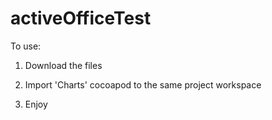 # activeOfficeTest

To use:

1) Download the files

2) Import 'Charts' cocoapod to the same project workspace

3) Enjoy

